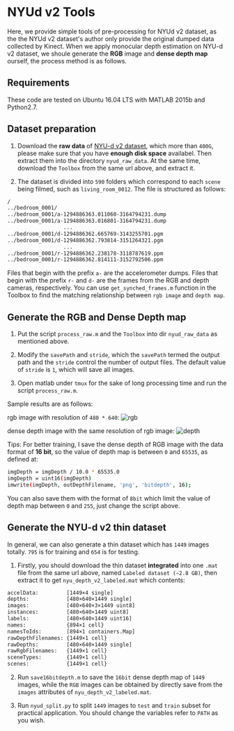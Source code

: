 # NYUd v2 Tools

Here, we provide simple tools of pre-processing for NYUd v2 dataset, as the the NYUd v2 dataset's author only provide the original dumped data collected by Kinect. When we apply monocular depth estimation on NYU-d v2 dataset, we shoule generate the **RGB** image and **dense depth map** ourself, the process method is as follows.

## Requirements

These code are tested on Ubuntu 16.04 LTS with MATLAB 2015b and Python2.7.


## Dataset preparation

1. Download the **raw data** of [NYU-d v2 dataset](https://cs.nyu.edu/~silberman/datasets/nyu_depth_v2.html#raw_parts), which more than ``400G``, please make sure that you have **enough disk space** availabel. Then extract them into the directory ``nyud_raw_data``. At the same time, download the ``Toolbox`` from the same url above, and extract it.

2. The dataset is divided into ``590`` folders which correspond to each ``scene`` being filmed, such as ``living_room_0012``. The file is structured as follows:

```bash
/
../bedroom_0001/
../bedroom_0001/a-1294886363.011060-3164794231.dump
../bedroom_0001/a-1294886363.016801-3164794231.dump
                  ...
../bedroom_0001/d-1294886362.665769-3143255701.pgm
../bedroom_0001/d-1294886362.793814-3151264321.pgm
                  ...
../bedroom_0001/r-1294886362.238178-3118787619.ppm
../bedroom_0001/r-1294886362.814111-3152792506.ppm
```

Files that begin with the prefix ``a-`` are the accelerometer dumps. Files that begin with the prefix ``r-`` and ``d-`` are the frames from the RGB and depth cameras, respectively. You can use ``get_synched_frames.m`` function in the Toolbox to find the matching relationship between ``rgb image`` and ``depth map``.

## Generate the RGB and Dense Depth map

1. Put the script ``process_raw.m`` and the ``Toolbox`` into dir ``nyud_raw_data`` as mentioned above.

2. Modify the ``savePath`` and ``stride``, which the ``savePath`` termed the output path and the ``stride`` control the number of output files. The default value of ``stride`` is ``1``, which will save all images.

3. Open matlab under ``tmux`` for the sake of long processing time and run the script ``process_raw.m``.

Sample results are as follows:

rgb image with resolution of ``480 * 640``:
![rgb](https://github.com/QianshengGu/NYU-d-v2-Tools/blob/master/misc/rgb.png)

dense depth image with the same resolution of rgb image:
![depth](https://github.com/QianshengGu/NYU-d-v2-Tools/blob/master/misc/depth.png)

Tips: For better training, I save the dense depth of RGB image with the data format of **16 bit**, so the value of depth map is between ``0`` and ``65535``, as defined at:

```bash
imgDepth = imgDepth / 10.0 * 65535.0
imgDepth = uint16(imgDepth)
imwrite(imgDepth, outDepthFilename, 'png', 'bitdepth', 16);
```
You can also save them with the format of ``8bit`` which limit the value of depth map between ``0`` and ``255``, just change the script above.

## Generate the NYU-d v2 thin dataset

In general, we can also generate a thin dataset which has ``1449`` images totally. ``795`` is for training and ``654`` is for testing. 

1. Firstly, you should download the thin dataset **integrated** into one ``.mat`` file from the same url above, named ``Labeled dataset (~2.8 GB)``, then extract it to get ``nyu_depth_v2_labeled.mat`` which contents:

```bash
accelData:         [1449×4 single]
depths:            [480×640×1449 single]
images:            [480×640×3×1449 uint8]
instances:         [480×640×1449 uint8]
labels:            [480×640×1449 uint16]
names:             {894×1 cell}
namesToIds:        [894×1 containers.Map]
rawDepthFilenames: {1449×1 cell}
rawDepths:         [480×640×1449 single]
rawRgbFilenames:   {1449×1 cell}
sceneTypes:        {1449×1 cell}
scenes:            {1449×1 cell}
```

2. Run ``save16bitdepth.m`` to save the ``16bit`` dense depth map of ``1449`` images, while the ``RGB`` images can be obtained by directly save from the ``images`` attributes of ``nyu_depth_v2_labeled.mat``.

3. Run ``nyud_split.py`` to split ``1449`` images to ``test`` and ``train`` subset for practical application. You should change the variables refer to ``PATH`` as you wish.
